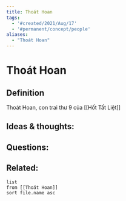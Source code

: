 ```yaml
---
title: Thoát Hoan
tags:
  - '#created/2021/Aug/17'
  - '#permanent/concept/people'
aliases: 
  - "Thoát Hoan"
---
```

# Thoát Hoan

## Definition
Thoát Hoan, con trai thư 9 của [[Hốt Tất Liệt]]

## Ideas & thoughts:


## Questions:


## Related:
```dataview
list
from [[Thoát Hoan]]
sort file.name asc
```